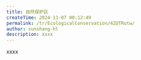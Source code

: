 ```yaml
---
title: 自然保护区
createTime: 2024-11-07 00:12:49
permalink: /tr/EcologicalConservation/4ZUTRutw/
author: sunshang-hl
description: xxxx
---
```


xxxx